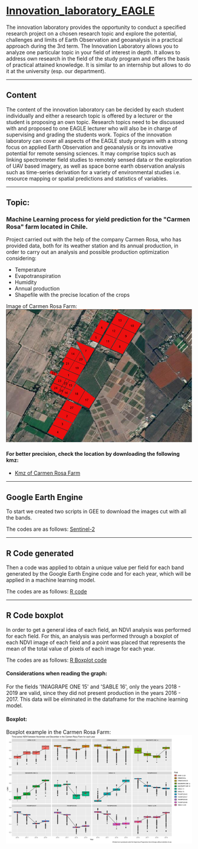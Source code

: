 # [Innovation_laboratory_EAGLE](http://eagle-science.org/project/tmt1-innovation-laboratory/)
The innovation laboratory provides the opportunity to conduct a specified research project on a chosen research topic and explore the potential, challenges and limits of Earth Observation and geoanalysis in a practical approach during the 3rd term.
The Innovation Laboratory allows you to analyze one particular topic in your field of interest in depth. It allows to address own research in the field of the study program and offers the basis of practical attained knowledge. It is similar to an internship but allows to do it at the university (esp. our department).

---

## Content
The content of the innovation laboratory can be decided by each student individually and either a research topic is offered by a lecturer or the student is proposing an own topic. Research topics need to be discussed with and proposed to one EAGLE lecturer who will also be in charge of supervising and grading the students work. Topics of the innovation laboratory can cover all aspects of the EAGLE study program with a strong focus on applied Earth Observation and geoanalysis or its innovative potential for remote sensing sciences. It may comprise topics such as linking spectrometer field studies to remotely sensed data or the exploration of UAV based imagery, as well as space borne earth observation analysis such as time-series derivation for a variety of environmental studies i.e. resource mapping or spatial predictions and statistics of variables.

---

## Topic:
### Machine Learning process for yield prediction for the "Carmen Rosa" farm located in Chile.

Project carried out with the help of the company Carmen Rosa, who has provided data, both for its weather station and its annual production, in order to carry out an analysis and possible production optimization considering:

- Temperature
- Evapotranspiration
- Humidity
- Annual production
- Shapefile with the precise location of the crops

Image of Carmen Rosa Farm:
![Carmen Rosa farm location](https://github.com/diegoalarc/Innovation_laboratory_EAGLE/blob/main/Plots/Carmen_Rosa_Farm.png?raw=true "Carmen Rosa farm location")

#### For better precision, check the location by downloading the following kmz:
 - [Kmz of Carmen Rosa Farm](https://github.com/diegoalarc/Innovation_laboratory_EAGLE/raw/main/Original_data/CARMEN_ROSA_farm.kmz)

---

## Google Earth Engine
To start we created two scripts in GEE to download the images cut with all the bands.

The codes are as follows:
[Sentinel-2](https://code.earthengine.google.com/10bef8017a4fcacec6ef47296e2b9018)

---

## R Code generated
Then a code was applied to obtain a unique value per field for each band generated by the Google Earth Engine code and for each year, which will be applied in a machine learning model.

The codes are as follows:
[R code](https://github.com/diegoalarc/Innovation_laboratory_EAGLE/blob/main/NDVI_GNDVI_EVI_cellStats_by_Field.R)

---

## R Code boxplot
In order to get a general idea of each field, an NDVI analysis was performed for each field. For this, an analysis was performed through a boxplot of each NDVI image of each field and a point was placed that represents the mean of the total value of pixels of each image for each year.

The codes are as follows:
[R Boxplot code](https://github.com/diegoalarc/Innovation_laboratory_EAGLE/blob/main/Boxplot.R)

#### Considerations when reading the graph:
For the fields 'INIAGRAPE ONE 15' and 'SABLE 16', only the years 2018 - 2019 are valid, since they did not present production in the years 2016 - 2017. This data will be eliminated in the dataframe for the machine learning model.

#### Boxplot:
Boxplot example in the Carmen Rosa Farm:
![Example of NDVI for each field from the years 2016 -2019](https://github.com/diegoalarc/Innovation_laboratory_EAGLE/blob/main/Plots/NDVI_2017_to_2020.png?raw=true "Example of NDVI for each field from the years 2016 -2019")